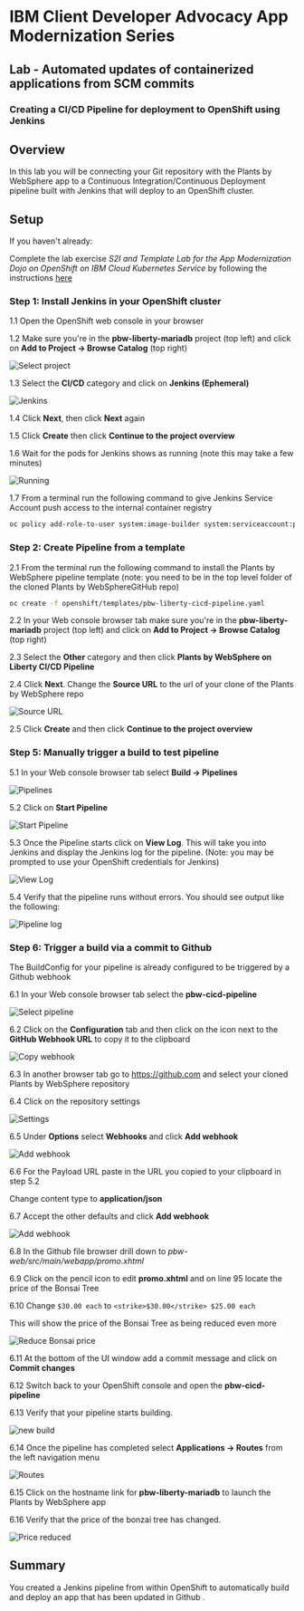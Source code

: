 # IBM Client Developer Advocacy App Modernization Series

## Lab - Automated updates of containerized applications from SCM commits

### Creating a CI/CD Pipeline for deployment to OpenShift  using Jenkins

## Overview

In this lab you will  be connecting your Git repository with the Plants by WebSphere app to a Continuous Integration/Continuous Deployment pipeline built with Jenkins that will deploy to an OpenShift cluster.

## Setup

If you haven't already:

Complete the lab exercise *S2I and Template  Lab for the App Modernization Dojo on OpenShift on IBM Cloud Kubernetes Service* by following the instructions [here](https://github.com/IBMAppModernization/app-modernization-openshift-templates-lab-iks)

### Step 1: Install Jenkins in your OpenShift cluster

1.1 Open the OpenShift web console in your browser

1.2 Make sure you're in the **pbw-liberty-mariadb** project (top left) and click on **Add to Project -> Browse Catalog** (top right)

   ![Select project](images/ss8.png)

1.3 Select the **CI/CD** category and click on **Jenkins (Ephemeral)**

   ![Jenkins](images/ss1.png)

1.4 Click **Next**, then click **Next** again

1.5 Click **Create** then click **Continue to the project overview**

1.6 Wait for the pods for Jenkins shows as running (note this may take a few minutes)

   ![Running](images/ss2.png)

1.7 From a terminal run the following command to give Jenkins Service Account push access to the internal container registry

   ```bash
   oc policy add-role-to-user system:image-builder system:serviceaccount:pbw-liberty-mariadb:jenkins
   ```
### Step 2: Create Pipeline from a template

2.1  From the terminal run the following command to install the Plants by WebSphere pipeline template (note: you need to be in the top level folder of the cloned  Plants by WebSphereGitHub repo)

   ```bash
   oc create -f openshift/templates/pbw-liberty-cicd-pipeline.yaml
   ```
2.2 In your Web console browser tab make sure you're in the **pbw-liberty-mariadb** project (top left) and click on **Add to Project -> Browse Catalog** (top right)

2.3 Select the **Other** category and then click **Plants by WebSphere on Liberty CI/CD Pipeline**

2.4 Click **Next**. Change the **Source URL** to the url of your clone of the Plants by WebSphere repo

   ![Source URL](images/ss3.png)

2.5 Click **Create** and then click **Continue to the project overview**

### Step 5: Manually trigger a build to test pipeline

5.1 In your Web console browser tab select **Build -> Pipelines**

  ![Pipelines](images/ss4.png)

5.2 Click on **Start Pipeline**

  ![Start Pipeline](images/ss5.png)

5.3 Once the Pipeline starts click on **View Log**. This will take you into Jenkins and display the Jenkins log for the pipeline. (Note: you may be prompted to use your OpenShift credentials for Jenkins)

   ![View Log](images/ss6.png)

5.4 Verify that the pipeline runs without errors. You should see output like the following:

   ![Pipeline log](images/ss7.png)

### Step 6: Trigger a build via a commit to Github

The BuildConfig for your pipeline is  already configured to be triggered by a Github webhook

6.1 In your Web console browser tab select the **pbw-cicd-pipeline**

  ![Select pipeline](images/ss9.png)

6.2 Click on the **Configuration** tab and then click on the icon next to the **GitHub Webhook URL** to copy it to the clipboard

  ![Copy webhook](images/ss10.png)

6.3 In another browser tab go to https://github.com and select your cloned Plants by WebSphere repository

6.4  Click on the repository settings

   ![Settings](images/ss11.png)

6.5 Under **Options** select **Webhooks** and click **Add webhook**

   ![Add webhook](images/ss12.png)

6.6  For the Payload URL paste in the URL you copied to your clipboard in step 5.2

Change content type to **application/json**

6.7  Accept the other defaults and click **Add webhook**

   ![Add webhook](images/ss13.png)

6.8  In the Github file browser drill down to *pbw-web/src/main/webapp/promo.xhtml*

6.9  Click on the pencil icon to edit **promo.xhtml**  and on line 95 locate the price of the Bonsai Tree

6.10  Change  `$30.00 each` to `<strike>$30.00</strike> $25.00 each`

   This will show the price of the Bonsai Tree as being reduced even more

   ![Reduce Bonsai price](images/ss14.png)

6.11 At the bottom of the UI window add a commit message and click on **Commit changes**

6.12 Switch back to your OpenShift console and open the **pbw-cicd-pipeline**

6.13 Verify that your pipeline  starts building.

   ![new build](images/ss15.png)

6.14 Once the pipeline has completed select **Applications -> Routes** from  the left navigation menu

   ![Routes](images/ss16.png)

6.15 Click on the hostname link for **pbw-liberty-mariadb** to launch the Plants by WebSphere app

6.16 Verify that the price of the bonzai tree has changed.

  ![Price reduced](images/ss17.png)

## Summary

You created a Jenkins pipeline from within OpenShift to automatically build and deploy an app that has been updated in Github .

